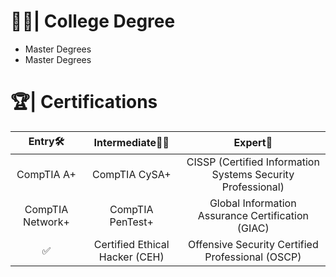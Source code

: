 # 🧑‍🎓| College Degree
* Master Degrees
* Master Degrees

# 🏆| Certifications

| Entry🛠️ | Intermediate🧑‍🏫 | Expert🚀 |
| :---: | :---: | :---: |
| CompTIA A+ | CompTIA CySA+ | CISSP (Certified Information Systems Security Professional) |
| CompTIA Network+ | CompTIA PenTest+ | Global Information Assurance Certification (GIAC) |
| ✅ | Certified Ethical Hacker (CEH)| Offensive Security Certified Professional (OSCP)|
